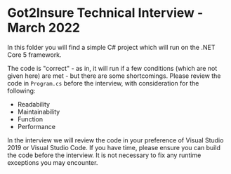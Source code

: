 # Got2Insure Technical Interview - March 2022

In this folder you will find a simple C# project which will run on the .NET Core 5 framework.

The code is "correct" - as in, it will run if a few conditions (which are not given here) are met - but there are some shortcomings. Please review the code in `Program.cs` before the interview, with consideration for the following:

* Readability
* Maintainability
* Function
* Performance

In the interview we will review the code in your preference of Visual Studio 2019 or Visual Studio Code. If you have time, please ensure you can build the code before the interview. It is not necessary to fix any runtime exceptions you may encounter.
